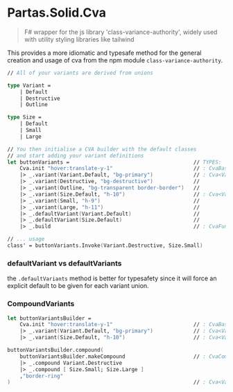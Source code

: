 # Partas.Solid.Cva

> F# wrapper for the js library 'class-variance-authority', widely used with
> utility styling libraries like tailwind

This provides a more idiomatic and typesafe method for the general creation and usage of cva from the npm module `class-variance-authority`.

```fsharp
// All of your variants are derived from unions

type Variant =
    | Default
    | Destructive
    | Outline

type Size =
    | Default
    | Small
    | Large

// You then initialise a CVA builder with the default classes
// and start adding your variant definitions
let buttonVariants =                                        // TYPES:
    Cva.init "hover:translate-y-1"                          // : CvaBase
    |> _.variant(Variant.Default, "bg-primary")             // : Cva<Variant>
    |> _.variant(Destructive, "bg-destructive")             // 
    |> _.variant(Outline, "bg-transparent border-border")   // 
    |> _.variant(Size.Default, "h-10")                      // : Cva<Variant, Size>
    |> _.variant(Small, "h-9")                              //
    |> _.variant(Large, "h-11")                             //
    |> _.defaultVariant(Variant.Default)                    //
    |> _.defaultVariant(Size.Default)                       //
    |> _.build                                              // : CvaFunc<Variant, Size>

// ... usage
class' = buttonVariants.Invoke(Variant.Destructive, Size.Small)
```

### defaultVariant vs defaultVariants

the `.defaultVariants` method is better for typesafety since it will force an explicit default to be given for each variant union.

### CompoundVariants

```fsharp
let buttonVariantsBuilder =
    Cva.init "hover:translate-y-1"                          // : CvaBase
    |> _.variant(Variant.Default, "bg-primary")             // : Cva<Variant>
    |> _.variant(Size.Default, "h-10")                      // : Cva<Variant, Size>

buttonVariantsBuilder.compound(                             
    buttonVariantsBuilder.makeCompound                      // : CvaCompound<Variant, Size>
    |> _.compound Variant.Destructive
    |> _.compound [ Size.Small; Size.Large ]
    ,"border-ring"
)                                                           // : Cva<Variant, Size>
```